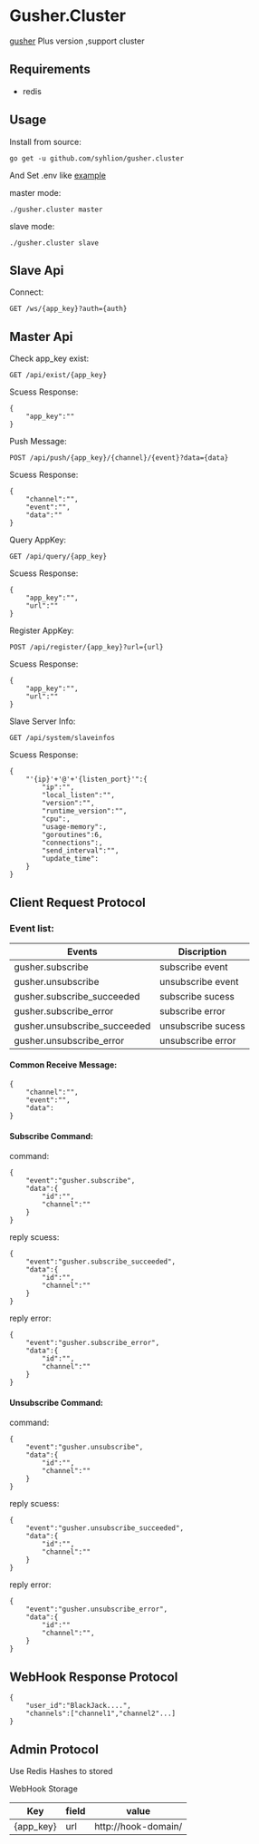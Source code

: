 # Gusher.Cluster

 [gusher](https://github.com/syhlion/gusher) Plus version ,support cluster

## Requirements

* redis

## Usage

Install from source:

`go get -u github.com/syhlion/gusher.cluster`

And Set .env like [example](https://github.com/syhlion/gusher.cluster/blob/master/env.example)

master mode:

`./gusher.cluster master`

slave mode:

`./gusher.cluster slave`

## Slave  Api

Connect:

`GET /ws/{app_key}?auth={auth}`

## Master Api

Check app_key exist:

`GET /api/exist/{app_key}`

Scuess Response:


```
{
    "app_key":""
}
```

Push Message:

`POST /api/push/{app_key}/{channel}/{event}?data={data}`


Scuess Response:

```
{
    "channel":"",
    "event":"",
    "data":""
}
```

Query AppKey:

`GET /api/query/{app_key}`


Scuess Response:
```
{
    "app_key":"",
    "url":""
}
```

Register AppKey:

`POST /api/register/{app_key}?url={url}`

Scuess Response:

```
{
    "app_key":"",
    "url":""
}
```

Slave Server Info:

`GET /api/system/slaveinfos`


Scuess Response:

```
{
    "'{ip}'+'@'+'{listen_port}'":{
        "ip":"",
        "local_listen":"",
        "version":"",
        "runtime_version":"",
        "cpu":,
        "usage-memory":,
        "goroutines":6,
        "connections":,
        "send_interval":"",
        "update_time":
    }
}
```

## Client Request Protocol

### Event list:

Events|Discription
---|---
gusher.subscribe|subscribe event
gusher.unsubscribe|unsubscribe event
gusher.subscribe_succeeded|subscribe sucess
gusher.subscribe_error|subscribe error
gusher.unsubscribe_succeeded|unsubscribe sucess
gusher.unsubscribe_error|unsubscribe error

#### Common Receive Message:

```
{
    "channel":"",
    "event":"",
    "data":
}
```

#### Subscribe Command:

command:
```
{
    "event":"gusher.subscribe",
    "data":{
        "id":"",
        "channel":""
    }
}
```

reply scuess:
```
{
    "event":"gusher.subscribe_succeeded",
    "data":{
        "id":"",
        "channel":""
    }
}
```
reply error:
```
{
    "event":"gusher.subscribe_error",
    "data":{
        "id":"",
        "channel":""
    }
}
```

#### Unsubscribe Command:

command:
```
{
    "event":"gusher.unsubscribe",
    "data":{
        "id":"",
        "channel":""
    }
}
```

reply scuess:
```
{
    "event":"gusher.unsubscribe_succeeded",
    "data":{
        "id":"",
        "channel":""
    }
}
```

reply error:
```
{
    "event":"gusher.unsubscribe_error",
    "data":{
        "id":""
        "channel":"",
    }
}
```

## WebHook Response Protocol

```
{
    "user_id":"BlackJack....",
    "channels":["channel1","channel2"...]
}
```

## Admin Protocol

Use Redis Hashes to stored

WebHook Storage 

Key|field|value
---|---|---
{app_key}|url|http://hook-domain/





